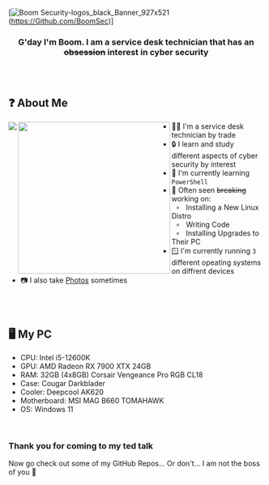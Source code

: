 [![Boom Security-logos_black_Banner_927x521](https://github.com/BoomSec/BoomSec/assets/106004915/0afede97-efbb-4bfe-97c9-9ae6151850e0)(https://Github.com/BoomSec)]


<!--
Welcome to my readme source! Glad you made it here. This was a pain to to throw together haha.
Written with direct inspiration of github.com/ClaraCrazy
-->  
<div align="center">  
<h3 align="center"> G'day I'm Boom. I am a service desk technician that has an <del>obsession</del> interest in cyber security </h3>
<h2 align="center"></h2>
</div>

<br>

  
<!--
About Me:
-->

## ❓ About Me

<div>
<img align="left" src=https://github.com/BoomSec/BoomSec/assets/106004915/690100d7-a2d9-45b9-bd49-9e7d082e08c3>
<img align="left" height="300vh" src="https://upload.wikimedia.org/wikipedia/commons/3/3d/1_120_transparent.png">
</div>

- 🧑‍💻 I'm a service desk technician by trade
- 🔒 I learn and study different aspects of cyber security by interest
- 🌱 I'm currently learning `PowerShell`
- 🔨 Often seen <del>breaking</del> working on:<br>
&nbsp; ∘ &nbsp; Installing a New Linux Distro <br>
&nbsp; ∘ &nbsp; Writing Code<br>
&nbsp; ∘ &nbsp; Installing Upgrades to Their PC<br>
- 🪟 I'm currently running `3` different opeating systems on diffrent devices
- 📷 I also take [Photos](https://linktr.ee/boompix) sometimes

<br><br>
<div align="left">

## 🖥️ My PC

- CPU: Intel i5-12600K
- GPU: AMD Radeon RX 7900 XTX 24GB
- RAM: 32GB (4x8GB) Corsair Vengeance Pro RGB CL18
- Case: Cougar Darkblader
- Cooler: Deepcool AK620
- Motherboard: MSI MAG B660 TOMAHAWK
- OS: Windows 11

</div>

<div>
<br>
  <h3>Thank you for coming to my ted talk</h3>
  Now go check out some of my GitHub Repos... 
  Or don't...
  I am not the boss of you 🤣
  <h2></h2>
<br>
</div>

<!---
BoomSec/BoomSec is a ✨ special ✨ repository because its `README.md` (this file) appears on your GitHub profile.
You can click the Preview link to take a look at your changes.
--->
